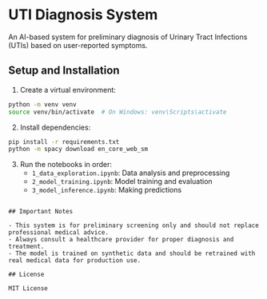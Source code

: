 # UTI Diagnosis System

An AI-based system for preliminary diagnosis of Urinary Tract Infections (UTIs) based on user-reported symptoms.

## Setup and Installation

1. Create a virtual environment:
```bash
python -m venv venv
source venv/bin/activate  # On Windows: venv\Scripts\activate
```

2. Install dependencies:
```bash
pip install -r requirements.txt
python -m spacy download en_core_web_sm
```

3. Run the notebooks in order:
   - `1_data_exploration.ipynb`: Data analysis and preprocessing
   - `2_model_training.ipynb`: Model training and evaluation
   - `3_model_inference.ipynb`: Making predictions
```

## Important Notes

- This system is for preliminary screening only and should not replace professional medical advice.
- Always consult a healthcare provider for proper diagnosis and treatment.
- The model is trained on synthetic data and should be retrained with real medical data for production use.

## License

MIT License

